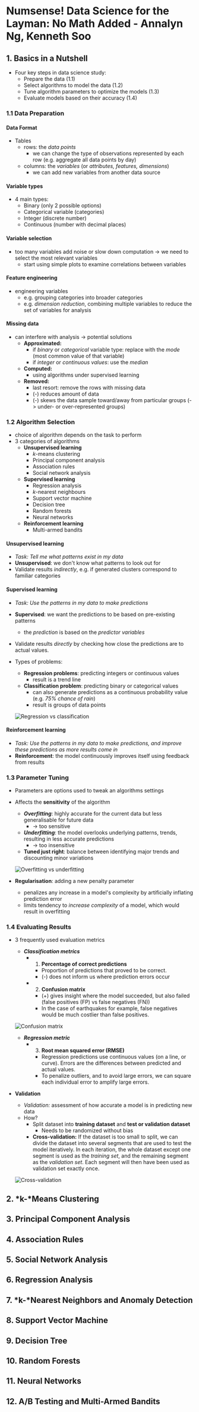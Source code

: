 # Numsense! Data Science for the Layman: No Math Added - Annalyn Ng, Kenneth Soo

## 1. Basics in a Nutshell

- Four key steps in data science study:
    + Prepare the data (1.1)
    + Select algorithms to model the data (1.2)
    + Tune algorithm parameters to optimize the models (1.3)
    + Evaluate models based on their accuracy (1.4)

### 1.1 Data Preparation

#### Data Format
- Tables
    + rows: the *data points*
        * we can change the type of observations represented by each row (e.g. aggregate all data points by day) 
    + columns: the *variables* (or *attributes, features, dimensions*)
        * we can add new variables from another data source

#### Variable types
- 4 main types:
    + Binary (only 2 possible options)
    + Categorical variable (categories)
    + Integer (discrete number)
    + Continuous (number with decimal places)

#### Variable selection
- too many variables add noise or slow down computation -> we need to select the most relevant variables
    + start using simple plots to examine correlations between variables

#### Feature engineering
- engineering variables
    + e.g. grouping categories into broader categories
    + e.g. *dimension reduction*, combining multiple variables to reduce the set of variables for analysis

#### Missing data
- can interfere with analysis -> potential solutions
    + **Approximated:**
        * if *binary* or *categorical* variable type: replace with the *mode* (most common value of that variable)
        * if *integer* or *continuous values*: use the *median*
    + **Computed:**
        * using algorithms under supervised learning
    + **Removed:**
        * last resort: remove the rows with missing data
        * (-) reduces amount of data
        * (-) skews the data sample toward/away from particular groups (-> under- or over-represented groups)

### 1.2 Algorithm Selection
- choice of algorithm depends on the task to perform
- 3 categories of algorithms
    + **Unsupervised learning**
        * *k*-means clustering
        * Principal component analysis
        * Association rules
        * Social network analysis
    + **Supervised learning**
        * Regression analysis
        * *k*-nearest neighbours
        * Support vector machine
        * Decision tree
        * Random forests
        * Neural networks
    + **Reinforcement learning**
        * Multi-armed bandits

#### Unsupervised learning
- *Task: Tell me what patterns exist in my data*
- **Unsupervised**: we don't know what patterns to look out for
- Validate results *indirectly*, e.g. if generated clusters correspond to familiar categories

#### Supervised learning
- *Task: Use the patterns in my data to make predictions*
- **Supervised**: we want the predictions to be based on pre-existing patterns
    + the *prediction* is based on the *predictor variables*
- Validate results *directly* by checking how close the predictions are to actual values.
- Types of problems:
    + **Regression problems**: predicting integers or continuous values
        * result is a trend line
    + **Classification problem**: predicting binary or categorical values
        * can also generate predictions as a continuous probability value (e.g. *75% chance of rain*)
        * result is groups of data points

    ![Regression vs classification](Numsense/Numsense_regression-vs-classification.png)

#### Reinforcement learning
- *Task: Use the patterns in my data to make predictions, and improve these predictions as more results come in*
- **Reinforcement**: the model continuously improves itself using feedback from results

### 1.3 Parameter Tuning
- Parameters are options used to tweak an algorithms settings
- Affects the **sensitivity** of the algorithm
    + ***Overfitting***: highly accurate for the current data but less generalisable for future data
        * -> too sensitive
    + ***Underfitting***: the model overlooks underlying patterns, trends, resulting in less accurate predictions
        * -> too insensitive
    + **Tuned just right**: balance between identifying major trends and discounting minor variations

    ![Overfitting vs underfitting](Numsense/Numsense_underfit-vs-overfit.png)

- **Regularisation**: adding a new penalty parameter
    + penalizes any increase in a model's complexity by artificially inflating prediction error
    + limits tendency to *increase complexity* of a model, which would result in overfitting

### 1.4 Evaluating Results
- 3 frequently used evaluation metrics
    + ***Classification metrics***
        * 1) **Percentage of correct predictions**
            - Proportion of predictions that proved to be correct.
            - (-) does not inform us where prediction errors occur
        * 2) **Confusion matrix**
            - (+) gives insight where the model succeeded, but also failed (false positives (FP) vs false negatives (FN))
            - In the case of earthquakes for example, false negatives would be much costlier than false positives.

    ![Confusion matrix](Numsense/Numsense_confusion-matrix.png)

    + ***Regression metric***
        * 3) **Root mean squared error (RMSE)**
            - Regression predictions use continuous values (on a line, or curve). Errors are the differences between predicted and actual values.
            - To penalize outliers, and to avoid large errors, we can square each individual error to amplify large errors. 

- **Validation**
    + *Validation:* assessment of how accurate a model is in predicting new data
    + How?
        * Split dataset into **training dataset** and **test or validation dataset**
            - Needs to be randomized without bias
        * **Cross-validation:** If the dataset is too small to split, we can divide the dataset into several segments that are used to test the model iteratively. In each iteration, the whole dataset except one segment is used as the *training set*, and the remaining segment as the *validation set*. Each segment will then have been used as validation set exactly once.

    ![Cross-validation](Numsense/Numsense_cross-validation.png)

## 2. *k-*Means Clustering



## 3. Principal Component Analysis



## 4. Association Rules



## 5. Social Network Analysis



## 6. Regression Analysis



## 7. *k-*Nearest Neighbors and Anomaly Detection



## 8. Support Vector Machine



## 9. Decision Tree



## 10. Random Forests



## 11. Neural Networks



## 12. A/B Testing and Multi-Armed Bandits

